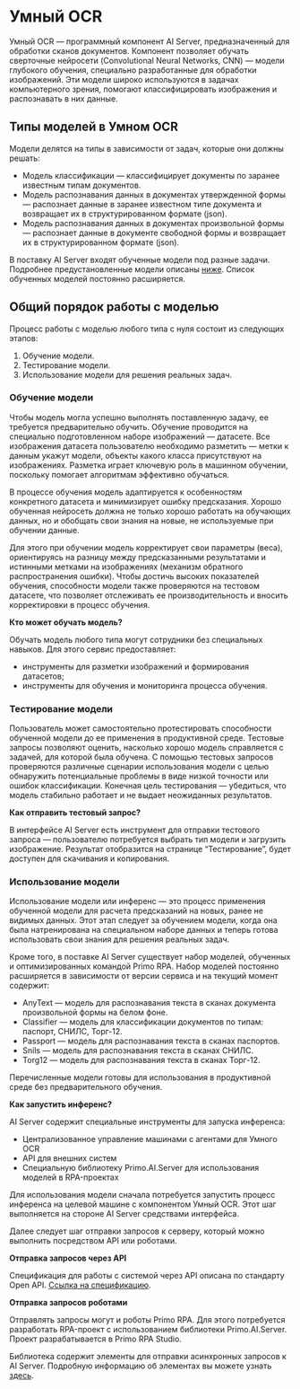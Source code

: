 # Умный OCR

Умный OCR — программный компонент AI Server, предназначенный для обработки сканов документов. Компонент позволяет обучать сверточные нейросети (Convolutional Neural Networks, CNN) — модели глубокого обучения, специально разработанные для обработки изображений. Эти модели широко используются в задачах компьютерного зрения, помогают классифицировать изображения и распознавать в них данные.


## Типы моделей в Умном OCR
Модели делятся на типы в зависимости от задач, которые они должны решать:
* Модель классификации — классифицирует документы по заранее известным типам документов.
* Модель распознавания данных в документах утвержденной формы — распознает данные в заранее известном типе документа и возвращает их в структурированном формате (json).
* Модель распознавания данных в документах произвольной формы — распознает данные в документе свободной формы и возвращает их в структурированном формате (json).

В поставку AI Server входят обученные модели под разные задачи. Подробнее предустановленные модели описаны [ниже](https://docs.primo-rpa.ru/primo-rpa/primo-rpa-ai-server/common/smart_ocr#ispolzovanie-modeli). Список обученных моделей постоянно расширяется. 

## Общий порядок работы с моделью
Процесс работы с моделью любого типа с нуля состоит из следующих этапов:
1. Обучение модели.
2. Тестирование модели.
3. Использование модели для решения реальных задач.


### Обучение модели
Чтобы модель могла успешно выполнять поставленную задачу, ее требуется предварительно обучить. Обучение проводится на специально подготовленном наборе изображений — датасете. Все изображения датасета пользователю необходимо разметить — метки к данным укажут модели, объекты какого класса присутствуют на изображениях. Разметка играет ключевую роль в машинном обучении, поскольку помогает алгоритмам эффективно обучаться.

В процессе обучения модель адаптируется к особенностям конкретного датасета и минимизирует ошибку предсказания. Хорошо обученная нейросеть должна не только хорошо работать на обучающих данных, но и обобщать свои знания на новые, не используемые при обучении данные.

Для этого при обучении модель корректирует свои параметры (веса), ориентируясь на разницу между предсказанными результатами и истинными метками на изображениях (механизм обратного распространения ошибки). Чтобы достичь высоких показателей обучения, способности модели также проверяются на тестовом датасете, что позволяет отслеживать ее производительность и вносить корректировки в процесс обучения.

**Кто может обучать модель?**

Обучать модель любого типа могут сотрудники без специальных навыков. Для этого сервис предоставляет:
* инструменты для разметки изображений и формирования датасетов;
* инструменты для обучения и мониторинга процесса обучения.

### Тестирование модели
Пользователь может самостоятельно протестировать способности обученной модели до ее применения в продуктивной среде. Тестовые запросы позволяют оценить, насколько хорошо модель справляется с задачей, для которой была обучена. С помощью тестовых запросов проверяются различные сценарии использования модели с целью обнаружить потенциальные проблемы в виде низкой точности или ошибок классификации. Конечная цель тестирования — убедиться, что модель стабильно работает и не выдает неожиданных результатов.

**Как отправить тестовый запрос?**

В интерфейсе AI Server есть инструмент для отправки тестового запроса — пользователю потребуется выбрать тип модели и загрузить изображение. Результат отобразится на странице “Тестирование”, будет доступен для скачивания и копирования.

### Использование модели
Использование модели или инференс — это процесс применения обученной модели для расчета предсказаний на новых, ранее не видимых данных. Этот этап следует за обучением модели, когда она была натренирована на специальном наборе данных и теперь готова использовать свои знания для решения реальных задач.

Кроме того, в поставке AI Server существует набор моделей, обученных и оптимизированных командой Primo RPA. Набор моделей постоянно расширяется в зависимости от версии сервиса и на текущий момент содержит:
* AnyText — модель для распознавания текста в сканах документа произвольной формы на белом фоне.
* Сlassifier — модель для классификации документов по типам: паспорт, СНИЛС, Торг-12.
* Passport — модель для распознавания текста в сканах паспортов.
* Snils — модель для распознавания текста в сканах СНИЛС.
* Torg12 — модель для распознавания текста в сканах Торг-12.

Перечисленные модели готовы для использования в продуктивной среде без предварительного обучения.

**Как запустить инференс?**

AI Server содержит специальные инструменты для запуска инференса:
* Централизованное управление машинами с агентами для Умного OCR
* API для внешних систем
* Специальную библиотеку Primo.AI.Server для использования моделей в RPA-проектах

Для использования модели сначала потребуется запустить процесс инференса на целевой машине с компонентом Умный OCR. Этот шаг выполняется на стороне AI Server средствами интерфейса.

Далее следует шаг отправки запросов к серверу, который можно выполнить посредством API или роботами.

**Отправка запросов через API**

Спецификация для работы с системой через API описана по стандарту Open API. [Ссылка на спецификацию](https://disk.primo-rpa.ru/index.php/s/t9BHBjR6PP06Yax?path=%2FRelease%2FAI%20Server%2Fapi).

**Отправка запросов роботами**

Отправлять запросы могут и роботы Primo RPA. Для этого потребуется разработать RPA-проект с использованием библиотеки Primo.AI.Server. Проект разрабатывается в Primo RPA Studio.

Библиотека содержит элементы для отправки асинхронных запросов к AI Server. Подробную информацию об элементах вы можете узнать [здесь](https://docs.primo-rpa.ru/primo-rpa/g_elements/el_extra/ai_server).




